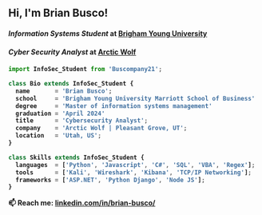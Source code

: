 <h2> Hi, I'm Brian Busco!</h2>
<h4><em>Information Systems Student</em> at <a href="https://marriott.byu.edu/" target="_blank">Brigham Young University</a><h4>
<h4><em>Cyber Security Analyst</em> at <a href="https://arcticwolf.com/" target="_blank">Arctic Wolf</a><h4>

```js
import InfoSec_Student from 'Buscompany21';

class Bio extends InfoSec_Student {
  name       = 'Brian Busco';
  school     = 'Brigham Young University Marriott School of Business'
  degree     = 'Master of information systems management'
  graduation = 'April 2024'
  title      = 'Cybersecurity Analyst';
  company    = 'Arctic Wolf | Pleasant Grove, UT';
  location   = 'Utah, US';
}

class Skills extends InfoSec_Student {
  languages  = ['Python', 'Javascript', 'C#', 'SQL', 'VBA', 'Regex'];
  tools      = ['Kali', 'Wireshark', 'Kibana', 'TCP/IP Networking'];
  frameworks = ['ASP.NET', 'Python Django', 'Node JS'];
}
```
📫 Reach me: [linkedin.com/in/brian-busco/](https://www.linkedin.com/in/brian-busco/)
